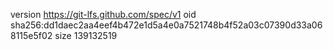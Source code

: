 version https://git-lfs.github.com/spec/v1
oid sha256:dd1daec2aa4eef4b472e1d5a4e0a7521748b4f52a03c07390d33a068115e5f02
size 139132519
